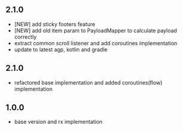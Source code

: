 ## 2.1.0

* [NEW] add sticky footers feature
* [NEW] add old item param to PayloadMapper to calculate payload correctly
* extract common scroll listener and add coroutines implementation
* update to latest agp, kotlin and gradle

## 2.1.0

* refactored base implementation and added coroutines(flow) implementation

## 1.0.0

* base version and rx implementation